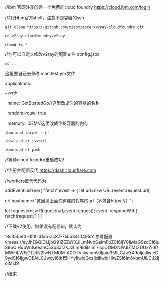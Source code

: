 //ibm 官网注册创建一个免费的cloud foundry
https://cloud.ibm.com/login

  

//打开ibm官方shell，注意不是容器的ssh

  

`git clone https://github.com/xiaoxiaocer/v2ray-cloudfoundry.git`

`cd v2ray-cloudfoundry/v2ray`

`chmod +x *` 

//你可以自定义修改v2ray的配置文件 config.json

`cd ..`

这里要自己去修改 manifest.yml文件

applications:

\- path: .

  name: GetStartedGo//这里改成你的容器的名称

  random-route: true

  memory: 128M//这里改成你的容器的内存

  

`ibmcloud target --cf`

`ibmcloud cf install`

`ibmcloud cf push`

  

//等待cloud foundry重启成功!


//注册并配置反代
https://dash.cloudflare.com

//workers反代代码为


addEventListener(
"fetch",event => {
let url=new URL(event.request.url);

url.hostname="这里填上面你创建的程序的url（不包含https://）";

let request=new Request(url,event.request);
 event. respondWith(
   fetch(request) 
   ) 
   }
    )

//下载v2使用，如果没有配置id，默认为

'8c35bef3-d51f-41ab-ac87-7b053410495b'
参考配置
vmess://eyJhZGQiOiJjbG91ZGZsYXJlLmNvbSIsImFpZCI6IjY0IiwiaG9zdCI6IuS9oOiHquW3seeahC53b3JrZXJzLmRldiIsImlkIjoiOGMzNWJlZjMtZDUxZi00MWFiLWFjODctN2IwNTM0MTA0OTViIiwibmV0Ijoid3MiLCJwYXRoIjoiIiwicG9ydCI6IjgwODAiLCJwcyI6Ik15IHYyIiwidGxzIjoiIiwidHlwZSI6Im5vbmUiLCJ2IjoiMiJ9

//结束

